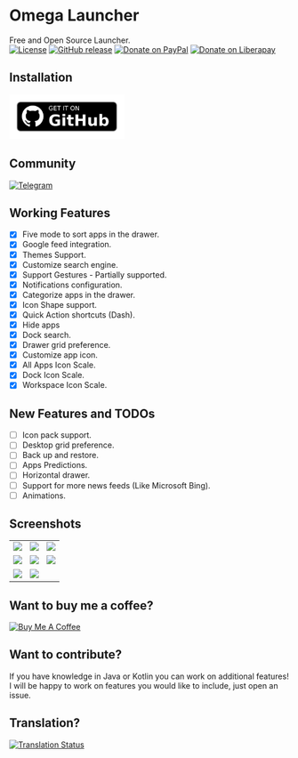 # Omega Launcher
Free and Open Source Launcher. <br/>
[![License](https://img.shields.io/badge/License-Apache%202.0-blue.svg?style=for-the-badge)](https://opensource.org/licenses/Apache-2.0)
[![GitHub release](https://img.shields.io/github/release/otakuhqz/Omega.svg?style=for-the-badge)](https://github.com/otakuhqz/Omega/releases)
[![Donate on PayPal](https://img.shields.io/badge/PayPal-Donate%20Now-orange.svg?style=for-the-badge)](https://paypal.me/saulhenriquez)
[![Donate on Liberapay](https://liberapay.com/assets/widgets/donate.svg)](https://liberapay.com/otakuhqz/donate)

## Installation
[<img src="badge_github.png" alt="Get it on GitHub" height="80">](https://github.com/otakuhqz/omega/releases)

## Community
[![Telegram](https://img.shields.io/badge/Telegram-channel-blue.svg?style=for-the-badge)](https://t.me/omegalauncher)

##  Working Features
-   [X] Five mode to sort apps in the drawer.
-   [X] Google feed integration.
-   [X] Themes Support.
-   [X] Customize search engine.
-   [X] Support Gestures 
        - Partially supported.
-   [X] Notifications configuration.
-   [X] Categorize apps in the drawer.
-   [X] Icon Shape support.
-   [X] Quick Action shortcuts (Dash).
-   [X] Hide apps
-   [X] Dock search.
-   [X] Drawer grid preference.
-   [X] Customize app icon.
-   [X] All Apps Icon Scale.
-   [X] Dock Icon Scale.
-   [X] Workspace Icon Scale.

##  New Features and TODOs
-   [ ] Icon pack support.
-   [ ] Desktop grid preference.
-   [ ] Back up and restore.
-   [ ] Apps Predictions.
-   [ ] Horizontal drawer.
-   [ ] Support for more news feeds (Like Microsoft Bing).
-   [ ] Animations.

##  Screenshots
<table>
    <tr>
        <td><img src="https://github.com/otakuhqz/omega/blob/master/snapshots/omega1.jpg" width="256" />
        </td>
        <td><img src="https://github.com/otakuhqz/omega/blob/master/snapshots/omega2.jpg" width="256" />
        </td>
        <td><img src="https://github.com/otakuhqz/omega/blob/master/snapshots/omega3.jpg" width="256" />
        </td>
    </tr>
        <tr>
        <td><img src="https://github.com/otakuhqz/omega/blob/master/snapshots/omega4.jpg" width="256" />
        </td>
        <td><img src="https://github.com/otakuhqz/omega/blob/master/snapshots/omega5.jpg" width="256" />
        </td>
        <td><img src="https://github.com/otakuhqz/omega/blob/master/snapshots/omega6.jpg" width="256" />
        </td>
    </tr>
     <tr>
        <td><img src="https://github.com/otakuhqz/omega/blob/master/snapshots/omega7.jpg" width="256" />
        </td>
        <td><img src="https://github.com/otakuhqz/omega/blob/master/snapshots/omega8.jpg" width="256" />
        </td>
        <td>
        </td>
    </tr>
</table>

## Want to buy me a coffee? <br/>
<a href="https://www.buymeacoffee.com/2ulp4f5" target="_blank">
    <img src="https://cdn.buymeacoffee.com/buttons/v2/default-blue.png" 
    alt="Buy Me A Coffee" width="150" >
</a>


## Want to contribute?
If you have knowledge in Java or Kotlin you can work on additional features!
I will be happy to work on features you would like to include, just open an issue.

## Translation?
[![Translation Status](https://hosted.weblate.org/widgets/omegalauncher/-/omegalauncher/svg-badge.svg)](https://hosted.weblate.org/engage/omegalauncher/)